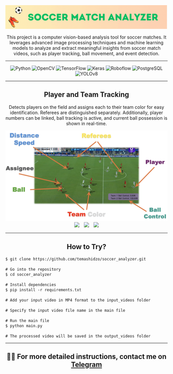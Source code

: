 <div align="center">

![Main](docs/soccer.gif)

This project is a computer vision-based analysis tool for soccer matches. It leverages advanced image processing techniques and machine learning models to analyze and extract meaningful insights from soccer match videos, such as player tracking, ball movement, and event detection.

---

![Python](https://img.shields.io/badge/Python-3776AB?style=for-the-badge&logo=python&logoColor=white)
![OpenCV](https://img.shields.io/badge/OpenCV-5C3EE8?style=for-the-badge&logo=opencv&logoColor=white)
![TensorFlow](https://img.shields.io/badge/TensorFlow-FF6F00?style=for-the-badge&logo=tensorflow&logoColor=white)
![Keras](https://img.shields.io/badge/Keras-D00000?style=for-the-badge&logo=keras&logoColor=white)
![Roboflow](https://img.shields.io/badge/Roboflow-0078D4?style=for-the-badge&logo=roboflow&logoColor=white)
![PostgreSQL](https://img.shields.io/badge/PostgreSQL-4169E1?style=for-the-badge&logo=postgresql&logoColor=white)
![YOLOv8](https://img.shields.io/badge/YOLOv8-blue?style=for-the-badge&logo=data:image/svg+xml;base64,<base64_encoded_logo>)


---



## Player and Team Tracking

Detects players on the field and assigns each to their team color for easy identification. Referees are distinguished separately. Additionally, player numbers can be linked, ball tracking is active, and current ball possession is shown in real-time.

<img src="docs/features_2.png" alt="Features" width="900"/>

<br>

<div align="center">
  <img src="docs/giphy_1.gif" width="30%" style="margin-right: 10px;">
  <img src="docs/giphy_2.gif" width="30%" style="margin-right: 10px;">
  <img src="docs/giphy_3.gif" width="30%">
</div>

---

##  How to Try?

<div align="left">
  
```# Clone this repository
$ git clone https://github.com/temashidzo/soccer_analyzer.git

# Go into the repository
$ cd soccer_analyzer

# Install dependencies
$ pip install -r requirements.txt

# Add your input video in MP4 format to the input_videos folder

# Specify the input video file name in the main file

# Run the main file
$ python main.py

# The processed video will be saved in the output_videos folder
```

</div>

---


## 🧑‍💻 For more detailed instructions, contact me on [Telegram](https://t.me/temashidzo)

</div>
